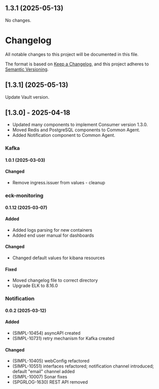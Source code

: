 ## 1.3.1 (2025-05-13)

No changes.


# Changelog
All notable changes to this project will be documented in this file.

The format is based on [Keep a Changelog](https://keepachangelog.com/en/1.0.0/),
and this project adheres to [Semantic Versioning](https://semver.org/spec/v2.0.0.html).

## [1.3.1] (2025-05-13)

Update Vault version. 

## [1.3.0] - 2025-04-18
- Updated many components to implement Consumer version 1.3.0.
- Moved Redis and PostgreSQL components to Common Agent.
- Added Notification component to Common Agent.


### Kafka

#### 1.0.1 (2025-03-03)

#### Changed
- Remove ingress.issuer from values - cleanup


### eck-monitoring

#### 0.1.12 (2025-03-07)

#### Added
- Added logs parsing for new containers
- Added end user manual for dashboards

#### Changed
- Changed default values for kibana resources

#### Fixed
- Moved changelog file to correct directory
- Upgrade ELK to 8.16.0


### Notification

#### 0.0.2 (2025-03-12)

#### Added
- (SIMPL-10454) asyncAPI created
- (SIMPL-10731) retry mechanism for Kafka created

#### Changed
- (SIMPL-10405) webConfig refactored
- (SIMPL-10551) interfaces refactored; notification channel introduced; default "email" channel added
- (SIMPL-10007) Sonar fixes
- (SPGRLOG-1630) REST API removed